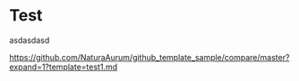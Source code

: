 # Test

asdasdasd

https://github.com/NaturaAurum/github_template_sample/compare/master?expand=1?template=test1.md
